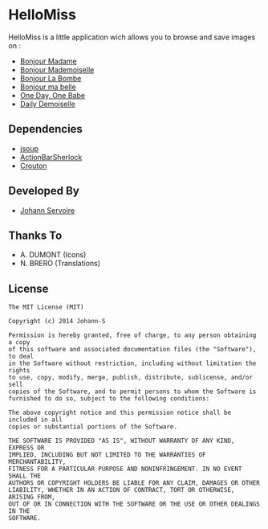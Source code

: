 HelloMiss
=========

HelloMiss is a little application wich allows you to browse and save images on :
* [Bonjour Madame][1]
* [Bonjour Mademoiselle][2]
* [Bonjour La Bombe][7]
* [Bonjour ma belle][8]
* [One Day, One Babe][9]
* [Daily Demoiselle][4]

Dependencies
------------
* [jsoup][3]
* [ActionBarSherlock][5]
* [Crouton][10]

Developed By
------------
* [Johann Servoire][6]

Thanks To
------------
* A. DUMONT (Icons)
* N. BRERO (Translations)

License
-------

	The MIT License (MIT)

	Copyright (c) 2014 Johann-S

	Permission is hereby granted, free of charge, to any person obtaining a copy
	of this software and associated documentation files (the "Software"), to deal
	in the Software without restriction, including without limitation the rights
	to use, copy, modify, merge, publish, distribute, sublicense, and/or sell
	copies of the Software, and to permit persons to whom the Software is
	furnished to do so, subject to the following conditions:

	The above copyright notice and this permission notice shall be included in all
	copies or substantial portions of the Software.

	THE SOFTWARE IS PROVIDED "AS IS", WITHOUT WARRANTY OF ANY KIND, EXPRESS OR
	IMPLIED, INCLUDING BUT NOT LIMITED TO THE WARRANTIES OF MERCHANTABILITY,
	FITNESS FOR A PARTICULAR PURPOSE AND NONINFRINGEMENT. IN NO EVENT SHALL THE
	AUTHORS OR COPYRIGHT HOLDERS BE LIABLE FOR ANY CLAIM, DAMAGES OR OTHER
	LIABILITY, WHETHER IN AN ACTION OF CONTRACT, TORT OR OTHERWISE, ARISING FROM,
	OUT OF OR IN CONNECTION WITH THE SOFTWARE OR THE USE OR OTHER DEALINGS IN THE
	SOFTWARE.

[1]: http://www.bonjourmadame.fr
[2]: http://www.bonjourmademoiselle.fr
[3]: http://jsoup.org
[4]: http://www.daily-demoiselle.com
[5]: http://github.com/JakeWharton/ActionBarSherlock
[6]: http://www.johann-servoire.fr
[7]: http://bonjourlabombe.fr
[8]: http://bonjourmabelle.fr
[9]: http://www.1day1babe.com
[10]: http://github.com/keyboardsurfer/Crouton
